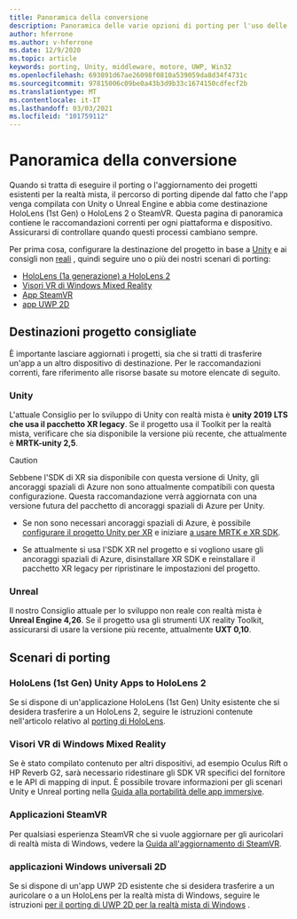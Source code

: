 ```yaml
---
title: Panoramica della conversione
description: Panoramica delle varie opzioni di porting per l'uso delle applicazioni esistenti per la realtà mista per HoloLens e VR.
author: hferrone
ms.author: v-hferrone
ms.date: 12/9/2020
ms.topic: article
keywords: porting, Unity, middleware, motore, UWP, Win32
ms.openlocfilehash: 693891d67ae26098f0810a539059da8d34f4731c
ms.sourcegitcommit: 97815006c09be0a43b3d9b33c1674150cdfecf2b
ms.translationtype: MT
ms.contentlocale: it-IT
ms.lasthandoff: 03/03/2021
ms.locfileid: "101759112"
---
```

# <a name="porting-overview"></a>Panoramica della conversione

Quando si tratta di eseguire il porting o l'aggiornamento dei progetti esistenti per la realtà mista, il percorso di porting dipende dal fatto che l'app venga compilata con Unity o Unreal Engine e abbia come destinazione HoloLens (1st Gen) o HoloLens 2 o SteamVR. Questa pagina di panoramica contiene le raccomandazioni correnti per ogni piattaforma e dispositivo. Assicurarsi di controllare quando questi processi cambiano sempre.

Per prima cosa, configurare la destinazione del progetto in base a [Unity](#unity) e ai consigli non [reali](#unreal) , quindi seguire uno o più dei nostri scenari di porting:

- [HoloLens (1a generazione) a HoloLens 2](#hololens-1st-gen-unity-apps-to-hololens-2)
- [Visori VR di Windows Mixed Reality](#windows-mixed-reality-headsets)
- [App SteamVR](#steamvr-applications)
- [app UWP 2D](#2d-universal-windows-applications)

## <a name="recommended-project-targets"></a>Destinazioni progetto consigliate

È importante lasciare aggiornati i progetti, sia che si tratti di trasferire un'app a un altro dispositivo di destinazione. Per le raccomandazioni correnti, fare riferimento alle risorse basate su motore elencate di seguito.

### <a name="unity"></a>Unity

L'attuale Consiglio per lo sviluppo di Unity con realtà mista è **unity 2019 LTS che usa il pacchetto XR legacy**. Se il progetto usa il Toolkit per la realtà mista, verificare che sia disponibile la versione più recente, che attualmente è **MRTK-unity 2,5**.

> [!CAUTION]
> Sebbene l'SDK di XR sia disponibile con questa versione di Unity, gli ancoraggi spaziali di Azure non sono attualmente compatibili con questa configurazione. Questa raccomandazione verrà aggiornata con una versione futura del pacchetto di ancoraggi spaziali di Azure per Unity. 
> 
> * Se non sono necessari ancoraggi spaziali di Azure, è possibile [configurare il progetto Unity per XR](https://docs.unity3d.com/Manual/configuring-project-for-xr.html) e iniziare [a usare MRTK e XR SDK](https://docs.microsoft.com/windows/mixed-reality/mrtk-docs/configuration/getting-started-with-mrtk-and-xrsdk.md).
> 
> * Se attualmente si usa l'SDK XR nel progetto e si vogliono usare gli ancoraggi spaziali di Azure, disinstallare XR SDK e reinstallare il pacchetto XR legacy per ripristinare le impostazioni del progetto.


### <a name="unreal"></a>Unreal 

Il nostro Consiglio attuale per lo sviluppo non reale con realtà mista è **Unreal Engine 4,26**. Se il progetto usa gli strumenti UX reality Toolkit, assicurarsi di usare la versione più recente, attualmente **UXT 0,10**.

## <a name="porting-scenarios"></a>Scenari di porting

### <a name="hololens-1st-gen-unity-apps-to-hololens-2"></a>HoloLens (1st Gen) Unity Apps to HoloLens 2

Se si dispone di un'applicazione HoloLens (1st Gen) Unity esistente che si desidera trasferire a un HoloLens 2, seguire le istruzioni contenute nell'articolo relativo al [porting di HoloLens](./porting-hl1-hl2.md).

### <a name="windows-mixed-reality-headsets"></a>Visori VR di Windows Mixed Reality

Se è stato compilato contenuto per altri dispositivi, ad esempio Oculus Rift o HP Reverb G2, sarà necessario ridestinare gli SDK VR specifici del fornitore e le API di mapping di input. È possibile trovare informazioni per gli scenari Unity e Unreal porting nella [Guida alla portabilità delle app immersive](porting-guides.md).

### <a name="steamvr-applications"></a>Applicazioni SteamVR

Per qualsiasi esperienza SteamVR che si vuole aggiornare per gli auricolari di realtà mista di Windows, vedere la [Guida all'aggiornamento di SteamVR](updating-your-steamvr-application-for-windows-mixed-reality.md).

### <a name="2d-universal-windows-applications"></a>applicazioni Windows universali 2D

Se si dispone di un'app UWP 2D esistente che si desidera trasferire a un auricolare o a un HoloLens per la realtà mista di Windows, seguire le istruzioni [per il porting di UWP 2D per la realtà mista di Windows](building-2d-apps.md) .